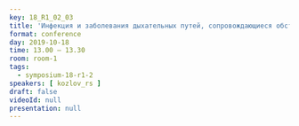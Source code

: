 ```yaml
---
key: 18_R1_02_03
title: 'Инфекция и заболевания дыхательных путей, сопровождающиеся обструкцией'
format: conference
day: 2019-10-18
time: 13.00 – 13.30
room: room-1
tags:
  - symposium-18-r1-2
speakers: [ kozlov_rs ]
draft: false
videoId: null
presentation: null
---
```

